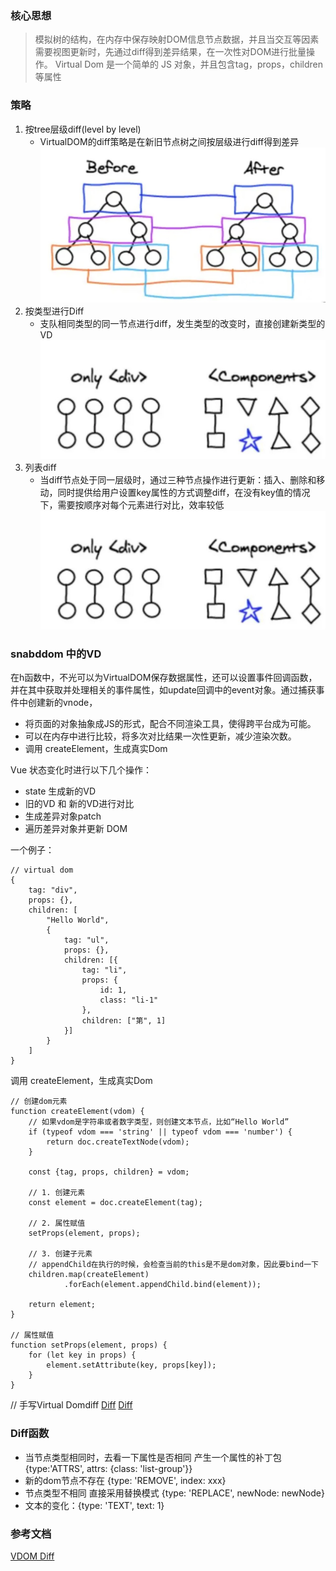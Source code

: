 ### 核心思想
> 模拟树的结构，在内存中保存映射DOM信息节点数据，并且当交互等因素需要视图更新时，先通过diff得到差异结果，在一次性对DOM进行批量操作。
> Virtual Dom 是一个简单的 JS 对象，并且包含tag，props，children 等属性

### 策略
1. 按tree层级diff(level by level)
    + VirtualDOM的diff策略是在新旧节点树之间按层级进行diff得到差异
    ![image](https://github.com/zhangcaiqian/algorithm-practice/blob/master/Assets/VD按层级.jpeg)
2. 按类型进行Diff
    + 支队相同类型的同一节点进行diff，发生类型的改变时，直接创建新类型的VD
    ![image](https://github.com/zhangcaiqian/algorithm-practice/blob/master/Assets/VD按类型.jpeg)
3. 列表diff
    + 当diff节点处于同一层级时，通过三种节点操作进行更新：插入、删除和移动，同时提供给用户设置key属性的方式调整diff，在没有key值的情况下，需要按顺序对每个元素进行对比，效率较低
    ![image](https://github.com/zhangcaiqian/algorithm-practice/blob/master/Assets/VD按类型.jpeg)

### snabddom 中的VD
在h函数中，不光可以为VirtualDOM保存数据属性，还可以设置事件回调函数，并在其中获取并处理相关的事件属性，如update回调中的event对象。通过捕获事件中创建新的vnode，

+ 将页面的对象抽象成JS的形式，配合不同渲染工具，使得跨平台成为可能。
+ 可以在内存中进行比较，将多次对比结果一次性更新，减少渲染次数。
+ 调用 createElement，生成真实Dom

Vue 状态变化时进行以下几个操作：
+ state 生成新的VD
+ 旧的VD 和 新的VD进行对比
+ 生成差异对象patch
+ 遍历差异对象并更新 DOM

一个例子：
```
// virtual dom
{
    tag: "div",
    props: {},
    children: [
        "Hello World", 
        {
            tag: "ul",
            props: {},
            children: [{
                tag: "li",
                props: {
                    id: 1,
                    class: "li-1"
                },
                children: ["第", 1]
            }]
        }
    ]
}
```
调用 createElement，生成真实Dom
```
// 创建dom元素
function createElement(vdom) {
    // 如果vdom是字符串或者数字类型，则创建文本节点，比如“Hello World”
    if (typeof vdom === 'string' || typeof vdom === 'number') {
        return doc.createTextNode(vdom);
    }

    const {tag, props, children} = vdom;

    // 1. 创建元素
    const element = doc.createElement(tag);

    // 2. 属性赋值
    setProps(element, props);

    // 3. 创建子元素
    // appendChild在执行的时候，会检查当前的this是不是dom对象，因此要bind一下
    children.map(createElement)
            .forEach(element.appendChild.bind(element));

    return element;
}

// 属性赋值
function setProps(element, props) {
    for (let key in props) {
        element.setAttribute(key, props[key]);
    }
}
```

// 手写Virtual Domdiff
[Diff](https://segmentfault.com/a/1190000016186666)
[Diff](https://segmentfault.com/a/1190000016129036)

### Diff函数
+ 当节点类型相同时，去看一下属性是否相同 产生一个属性的补丁包 {type:'ATTRS', attrs: {class: 'list-group'}}
+ 新的dom节点不存在 {type: 'REMOVE', index: xxx}
+ 节点类型不相同 直接采用替换模式 {type: 'REPLACE', newNode: newNode}
+ 文本的变化：{type: 'TEXT', text: 1}

### 参考文档
[VDOM Diff](https://juejin.cn/post/6844903609667321863)